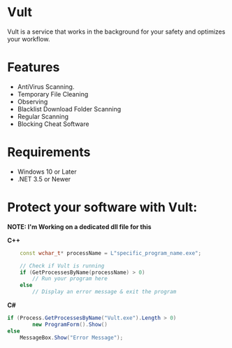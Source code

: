 # Vult

Vult is a service that works in the background for your safety and optimizes your workflow.

# Features

- AntiVirus Scanning.
- Temporary File Cleaning
- Observing
- Blacklist Download Folder Scanning
- Regular Scanning
- Blocking Cheat Software

# Requirements

- Windows 10 or Later
- .NET 3.5 or Newer

# Protect your software with Vult:
**NOTE: I'm Working on a dedicated dll file for this**

**C++**
```cpp
    const wchar_t* processName = L"specific_program_name.exe";

    // Check if Vult is running
    if (GetProcessesByName(processName) > 0)
        // Run your program here
    else
        // Display an error message & exit the program
```


**C#**

```cs
if (Process.GetProcessesByName("Vult.exe").Length > 0)
        new ProgramForm().Show()
else
    MessageBox.Show("Error Message");
```